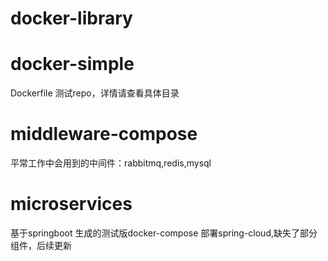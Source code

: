 # docker-library

# docker-simple

Dockerfile 测试repo，详情请查看具体目录



# middleware-compose

平常工作中会用到的中间件：rabbitmq,redis,mysql

# microservices

基于springboot 生成的测试版docker-compose 部署spring-cloud,缺失了部分组件，后续更新